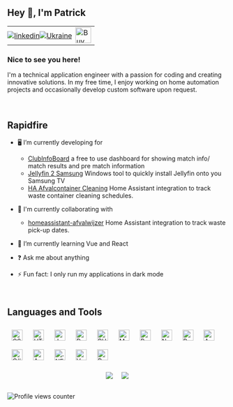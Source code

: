 ## Hey 👋, I'm Patrick  

<table style="border-collapse: collapse; border: none;">
  <tr style="border: none;">
    <td style="border: none; padding: 0;">
      <a href="https://linkedin.com/in/patrick-stel" target="_blank">
        <img src="https://img.shields.io/badge/linkedin-%231E77B5.svg?&style=for-the-badge&logo=linkedin&logoColor=white" alt="linkedin" />
      </a>
    </td>
    <td style="border: none; padding: 0;">
      <a href="https://tyrrrz.me/ukraine" target="_blank">
        <img src="https://img.shields.io/badge/Support-Ukraine-FFD500?style=for-the-badge&labelColor=005BBB" alt="Ukraine" />
      </a>
    </td>
    <td>
      <a href='https://ko-fi.com/M4M71JOT9R' target='_blank'><img height='36' style='border:0px;height:36px;' src='https://storage.ko-fi.com/cdn/kofi5.png?v=6' border='0' alt='Buy Me a Coffee at ko-fi.com' /></a>
    </td>
  </tr>
</table>



### Nice to see you here!  
I'm a technical application engineer with a passion for coding and creating innovative solutions. In my free time, I enjoy working on home automation projects and occasionally develop custom software upon request.  
  

<br/>  


## Rapidfire  
- 🖥️ I’m currently developing for
  - [ClubInfoBoard](https://github.com/PatrickSt1991/Sportlink.Club.Info.Viewer) a free to use dashboard for showing match info/ match results and pre match information
  - [Jellyfin 2 Samsung](https://github.com/PatrickSt1991/Samsung-Jellyfin-Installer) Windows tool to quickly install Jellyfin onto you Samsung TV
  - [HA Afvalcontainer Cleaning](https://github.com/PatrickSt1991/ha-afvalcontainer-cleaning) Home Assistant integration to track waste container cleaning schedules.

- 🤝 I'm currently collaborating with
  - [homeassistant-afvalwijzer](https://github.com/xirixiz/homeassistant-afvalwijzer) Home Assistant integration to track waste pick-up dates. 
  

- 🌱 I’m currently learning Vue and React
  

- ❓ Ask me about anything  
  

- ⚡ Fun fact: I only run my applications in dark mode  



<br/>  


## Languages and Tools  
<div align="left">  
<a href="https://www.w3schools.com/css/" target="_blank"><img style="margin: 10px" src="https://profilinator.rishav.dev/skills-assets/css3-original-wordmark.svg" alt="CSS3" height="25" /></a>  
<a href="https://en.wikipedia.org/wiki/HTML5" target="_blank"><img style="margin: 10px" src="https://profilinator.rishav.dev/skills-assets/html5-original-wordmark.svg" alt="HTML5" height="25" /></a>  
<a href="https://www.javascript.com/" target="_blank"><img style="margin: 10px" src="https://profilinator.rishav.dev/skills-assets/javascript-original.svg" alt="JavaScript" height="25" /></a>  
<a href="https://www.docker.com/" target="_blank"><img style="margin: 10px" src="https://profilinator.rishav.dev/skills-assets/docker-original-wordmark.svg" alt="Docker" height="25" /></a>  
<a href="https://www.php.net/" target="_blank"><img style="margin: 10px" src="https://profilinator.rishav.dev/skills-assets/php-original.svg" alt="PHP" height="25" /></a>  
<a href="https://www.mysql.com/" target="_blank"><img style="margin: 10px" src="https://profilinator.rishav.dev/skills-assets/mysql-original-wordmark.svg" alt="MySQL" height="25" /></a>  
<a href="https://www.python.org/" target="_blank"><img style="margin: 10px" src="https://profilinator.rishav.dev/skills-assets/python-original.svg" alt="Python" height="25" /></a>  
<a href="https://www.nginx.com/" target="_blank"><img style="margin: 10px" src="https://profilinator.rishav.dev/skills-assets/nginx-original.svg" alt="Nginx" height="25" /></a>  
<a href="https://www.raspberrypi.org/" target="_blank"><img style="margin: 10px" src="https://profilinator.rishav.dev/skills-assets/raspberrypi.png" alt="Raspberry Pi" height="25" /></a>  
<a href="https://www.arduino.cc/" target="_blank"><img style="margin: 10px" src="https://profilinator.rishav.dev/skills-assets/arduino.png" alt="Arduino" height="25" /></a>  
<a href="https://docs.microsoft.com/en-us/dotnet/csharp/" target="_blank"><img style="margin: 10px" src="https://profilinator.rishav.dev/skills-assets/csharp-original.svg" alt="C#" height="25" /></a>  
<a href="https://azure.microsoft.com/en-in/" target="_blank"><img style="margin: 10px" src="https://profilinator.rishav.dev/skills-assets/microsoft_azure-icon.svg" alt="Azure" height="25" /></a>  
<a href="https://dotnet.microsoft.com/download/dotnet-framework" target="_blank"><img style="margin: 10px" src="https://profilinator.rishav.dev/skills-assets/dot-net-original-wordmark.svg" alt=".NET" height="25" /></a>  
<a href="https://vuejs.org/" target="_blank"><img style="margin: 10px" src="https://profilinator.rishav.dev/skills-assets/vuejs-original-wordmark.svg" alt="Vue.js" height="25" /></a>  
<a href="https://docs.microsoft.com/en-us/powershell/" target="_blank"><img style="margin: 10px" src="https://profilinator.rishav.dev/skills-assets/powershell.png" alt="PowerShell" height="25" /></a>  
</div>  

<br/>  


<div style="display: flex; flex-wrap: wrap; justify-content: center; gap: 20px;">
  <img src="https://github-readme-stats.vercel.app/api?username=PatrickSt1991&show_icons=true&count_private=true&hide_border=true" style="max-width: 45%;" />
  
  <img src="https://github-readme-stats.vercel.app/api/top-langs/?username=PatrickSt1991&hide_border=true&layout=compact" style="max-width: 45%;" />
</div>


<br/>

![Profile views counter](https://komarev.com/ghpvc/?username=PatrickSt1991&&style=flat-square)  
